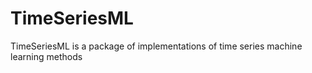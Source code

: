 # TimeSeriesML
TimeSeriesML is a package of implementations of time series machine learning methods
